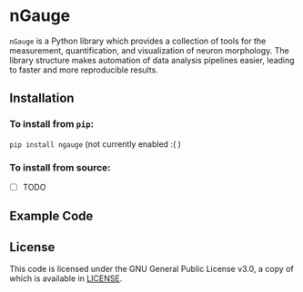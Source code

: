 # nGauge
`nGauge` is a Python library which provides a collection of tools for the measurement, quantification, and visualization of neuron morphology. The library structure makes automation of data analysis pipelines easier, leading to faster and more reproducible results.

## Installation

### To install from `pip`:

`pip install ngauge` (not currently enabled :( )

### To install from source:

- [ ] TODO

## Example Code

## License

This code is licensed under the GNU General Public License v3.0, a copy of which is available in [LICENSE](LICENSE).
